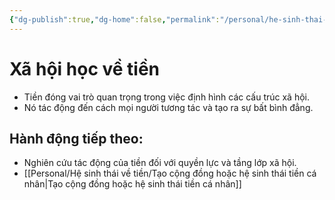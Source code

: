 ```yaml
---
{"dg-publish":true,"dg-home":false,"permalink":"/personal/he-sinh-thai-ve-tien/xa-hoi-hoc-ve-tien/","dgPassFrontmatter":true,"noteIcon":"","updated":"2025-01-14T22:18:13.297+07:00"}
---
```



# Xã hội học về tiền
- Tiền đóng vai trò quan trọng trong việc định hình các cấu trúc xã hội.
- Nó tác động đến cách mọi người tương tác và tạo ra sự bất bình đẳng.

## Hành động tiếp theo:
- Nghiên cứu tác động của tiền đối với quyền lực và tầng lớp xã hội.
- [[Personal/Hệ sinh thái về tiền/Tạo cộng đồng hoặc hệ sinh thái tiền cá nhân\|Tạo cộng đồng hoặc hệ sinh thái tiền cá nhân]]